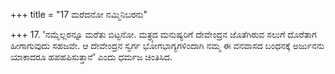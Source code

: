 +++
title = "17 ಮರೆದನೋ ನಮ್ಮಿನಿಬರನು"

+++
17. 'ನಮ್ಮೆಲ್ಲರನ್ನೂ ಮರೆತು ಬಿಟ್ಟನೋ. ಮತ್ರ್ಯದ ಮನುಷ್ಯರಿಗೆ ದೇವೇಂದ್ರನ ಜೊತೆಗಿರುವ ಸಲುಗೆ ದೊರೆತಾಗ ಹೀಗಾಗುವುದು ಸಹಜವೇ. ಆ ದೇವೇಂದ್ರನ ಸ್ವರ್ಗ ಭೋಗಭಾಗ್ಯಗಳಿಂದಾಗಿ ನಮ್ಮ ಈ ವನವಾಸದ ಬಂಧನಕ್ಕೆ ಅರ್ಜುನನು ಯಾಕಾದರೂ ಹಪಹಪಿಸುತ್ತಾನೆ' ಎಂದು ಧರ್ಮಜ ಚಿಂತಿಸಿದ.